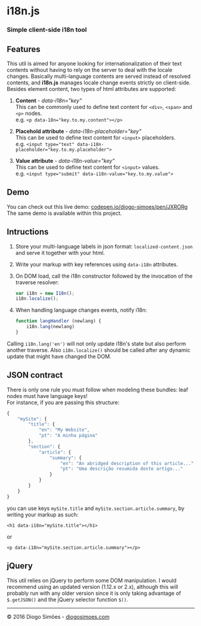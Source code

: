 # i18n.js #
### Simple client-side i18n tool ###

## Features ##

This util is aimed for anyone looking for internationalization of their text contents without having to rely on the server to deal with the locale changes.
Basically multi-language contents are served instead of resolved contents, and **i18n.js** manages locale change events strictly on client-side.   
Besides element content, two types of html attributes are supported:

1. **Content** - *data-i18n="key"*   
   This can be commonly used to define text content for `<div>`, `<span>` and `<p>` nodes.   
   e.g. `<p data-18n="key.to.my.content"></p>`

2. **Placehold attribute** - *data-i18n-placeholder="key"*   
   This can be used to define text content for `<input>` placeholders.   
   e.g. `<input type="text" data-i18n-placeholder="key.to.my.placeholder">`

3. **Value attribute** - *data-i18n-value="key"*   
   This can be used to define text content for `<input>` values.   
   e.g. `<input type="submit" data-i18n-value="key.to.my.value">`

## Demo ##

You can check out this live demo: [codepen.io/diogo-simoes/pen/JXRORg](http://codepen.io/diogo-simoes/pen/JXRORg)    
The same demo is available within this project.

## Intructions ##
1. Store your multi-language labels in json format: `localized-content.json` and serve it together with your html.
2. Write your markup with key references using `data-i18n` attributes.
3. On DOM load, call the i18n constructor followed by the invocation of the traverse resolver:

	```javascript
	var i18n = new I18n();
	i18n.localize();
	```

4. When handling language changes events, notify i18n:

	```javascript
	function langHandler (newlang) {
		i18n.lang(newlang)
	}
	```

Calling `i18n.lang('en')` will not only update i18n's state but also perform another traverse.
Also `i18n.localize()` should be called after any dynamic update that might have changed the DOM.

## JSON contract ##

There is only one rule you must follow when modeling these bundles: leaf nodes must have language keys!   
For instance, if you are passing this structure:
```javascript
{
	"mySite": {
		"title": {
			"en": "My Website",
			"pt": "A minha página"
		},
		"section": {
			"article": {
				"summary": {
					"en": "An abridged description of this article...",
					"pt": "Uma descrição resumida deste artigo..."
				}
			}
		}
	}
}
```
 you can use keys `mySite.title` and `mySite.section.article.summary`, by writing your markup as such:

`<h1 data-i18n="mySite.title"></h1>`

or

`<p data-i18n="mySite.section.article.summary"></p>`

## jQuery ##
This util relies on jQuery to perform some DOM manipulation. I would recommend using an updated version (1.12.x or 2.x), although this will probably run with any older version since it is only taking advantage of `$.getJSON()` and the jQuery selector function `$()`.

-------
© 2016 Diogo Simões - [diogosimoes.com](http://diogosimoes.com)
